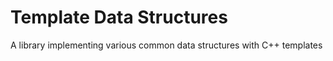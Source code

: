 # Template Data Structures
 A library implementing various common data structures with C++ templates
